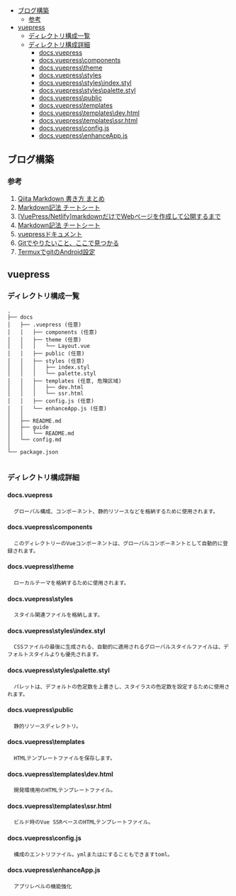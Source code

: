 <!-- TOC -->

- [ブログ構築](#%E3%83%96%E3%83%AD%E3%82%B0%E6%A7%8B%E7%AF%89)
  - [参考](#%E5%8F%82%E8%80%83)
- [vuepress](#vuepress)
  - [ディレクトリ構成一覧](#%E3%83%87%E3%82%A3%E3%83%AC%E3%82%AF%E3%83%88%E3%83%AA%E6%A7%8B%E6%88%90%E4%B8%80%E8%A6%A7)
  - [ディレクトリ構成詳細](#%E3%83%87%E3%82%A3%E3%83%AC%E3%82%AF%E3%83%88%E3%83%AA%E6%A7%8B%E6%88%90%E8%A9%B3%E7%B4%B0)
    - [docs\.vuepress](#docs%5Cvuepress)
    - [docs\.vuepress\components](#docs%5Cvuepress%5Ccomponents)
    - [docs\.vuepress\theme](#docs%5Cvuepress%5Ctheme)
    - [docs\.vuepress\styles](#docs%5Cvuepress%5Cstyles)
    - [docs\.vuepress\styles\index.styl](#docs%5Cvuepress%5Cstyles%5Cindexstyl)
    - [docs\.vuepress\styles\palette.styl](#docs%5Cvuepress%5Cstyles%5Cpalettestyl)
    - [docs\.vuepress\public](#docs%5Cvuepress%5Cpublic)
    - [docs\.vuepress\templates](#docs%5Cvuepress%5Ctemplates)
    - [docs\.vuepress\templates\dev.html](#docs%5Cvuepress%5Ctemplates%5Cdevhtml)
    - [docs\.vuepress\templates\ssr.html](#docs%5Cvuepress%5Ctemplates%5Cssrhtml)
    - [docs\.vuepress\config.js](#docs%5Cvuepress%5Cconfigjs)
    - [docs\.vuepress\enhanceApp.js](#docs%5Cvuepress%5Cenhanceappjs)

<!-- /TOC -->
## ブログ構築

### 参考
1. [Qiita Markdown 書き方 まとめ](https://qiita.com/shizuma/items/8616bbe3ebe8ab0b6ca1)
1. [Markdown記法 チートシート](https://qiita.com/Qiita/items/c686397e4a0f4f11683d)
1. [[VuePress/Netlify]markdownだけでWebページを作成して公開するまで](https://qiita.com/ozaki25/items/a1988b01f83f6616b7f9)
1. [Markdown記法 チートシート](https://qiita.com/Qiita/items/c686397e4a0f4f11683d)
1. [vuepressドキュメント](https://vuepress.vuejs.org/guide/getting-started.html#prerequisites)
1. [Gitでやりたいこと、ここで見つかる](https://qiita.com/shimotaroo/items/b73d896ace10894fd290)
1. [TermuxでgitのAndroid設定](https://debslink.hatenadiary.jp/entry/20180922/1537573651)

## vuepress

### ディレクトリ構成一覧
  ```
  .
  ├── docs
  │   ├── .vuepress (任意)
  │   │   ├── components (任意)
  │   │   ├── theme (任意)
  │   │   │   └── Layout.vue
  │   │   ├── public (任意)
  │   │   ├── styles (任意)
  │   │   │   ├── index.styl
  │   │   │   └── palette.styl
  │   │   ├── templates (任意, 危険区域)
  │   │   │   ├── dev.html
  │   │   │   └── ssr.html
  │   │   ├── config.js (任意)
  │   │   └── enhanceApp.js (任意)
  │   │ 
  │   ├── README.md
  │   ├── guide
  │   │   └── README.md
  │   └── config.md
  │ 
  └── package.json


  ```

### ディレクトリ構成詳細

#### docs\.vuepress
  ```
    グローバル構成、コンポーネント、静的リソースなどを格納するために使用されます。
  ```

#### docs\.vuepress\components
  ```
    このディレクトリーのVueコンポーネントは、グローバルコンポーネントとして自動的に登録されます。
  ```

#### docs\.vuepress\theme
  ```
    ローカルテーマを格納するために使用されます。
  ```

#### docs\.vuepress\styles
  ```
    スタイル関連ファイルを格納します。
  ```

#### docs\.vuepress\styles\index.styl
  ```
    CSSファイルの最後に生成される、自動的に適用されるグローバルスタイルファイルは、デフォルトスタイルよりも優先されます。
  ```

#### docs\.vuepress\styles\palette.styl
  ```
    パレットは、デフォルトの色定数を上書きし、スタイラスの色定数を設定するために使用されます。
   ```

#### docs\.vuepress\public
  ```
    静的リソースディレクトリ。
  ```

#### docs\.vuepress\templates
  ```
    HTMLテンプレートファイルを保存します。
  ```

#### docs\.vuepress\templates\dev.html
  ```
    開発環境用のHTMLテンプレートファイル。
  ```

#### docs\.vuepress\templates\ssr.html
  ```
    ビルド時のVue SSRベースのHTMLテンプレートファイル。
  ```

#### docs\.vuepress\config.js
  ```
    構成のエントリファイル。ymlまたはにすることもできますtoml。
  ```

#### docs\.vuepress\enhanceApp.js
  ```
    アプリレベルの機能強化
  ```


